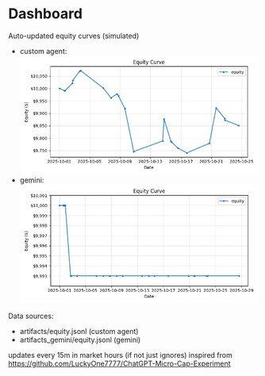 # Dashboard

Auto-updated equity curves (simulated)

- custom agent: ![Equity Curve](artifacts/equity.png?v=6bbfab2)
- gemini: ![Equity Curve (Gemini)](artifacts_gemini/equity.png?v=6bbfab2)

Data sources:
- artifacts/equity.jsonl (custom agent)
- artifacts_gemini/equity.jsonl (gemini)

updates every 15m in market hours (if not just ignores)
inspired from https://github.com/LuckyOne7777/ChatGPT-Micro-Cap-Experiment